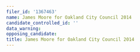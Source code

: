 ```yaml
---
filer_id: '1367463'
name: James Moore for Oakland City Council 2014
candidate_controlled_id: ''
data_warning: 
opposing_candidate: 
title: James Moore for Oakland City Council 2014
---
```

